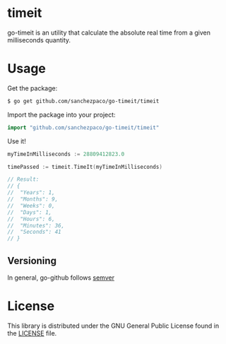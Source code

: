 # timeit

go-timeit is an utility that calculate the absolute real time from a given milliseconds quantity.

# Usage

Get the package:

```bash
$ go get github.com/sanchezpaco/go-timeit/timeit
```

Import the package into your project: 

```go
import "github.com/sanchezpaco/go-timeit/timeit"
```

Use it!

```go
myTimeInMilliseconds := 28809412823.0

timePassed := timeit.TimeIt(myTimeInMilliseconds)

// Result:
// {
//  "Years": 1,
//  "Months": 9,
//  "Weeks": 0,
//  "Days": 1,
//  "Hours": 6,
//  "Minutes": 36,
//  "Seconds": 41
// }
```

## Versioning ##

In general, go-github follows [semver](https://semver.org/) 

# License

This library is distributed under the GNU General Public License found in the [LICENSE](./LICENSE) file.
